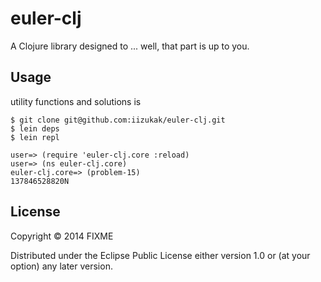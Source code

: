 # euler-clj

A Clojure library designed to ... well, that part is up to you.

## Usage

utility functions and solutions is 


```
$ git clone git@github.com:iizukak/euler-clj.git
$ lein deps
$ lein repl

user=> (require 'euler-clj.core :reload)
user=> (ns euler-clj.core)
euler-clj.core=> (problem-15)
137846528820N
```

## License

Copyright © 2014 FIXME

Distributed under the Eclipse Public License either version 1.0 or (at
your option) any later version.
